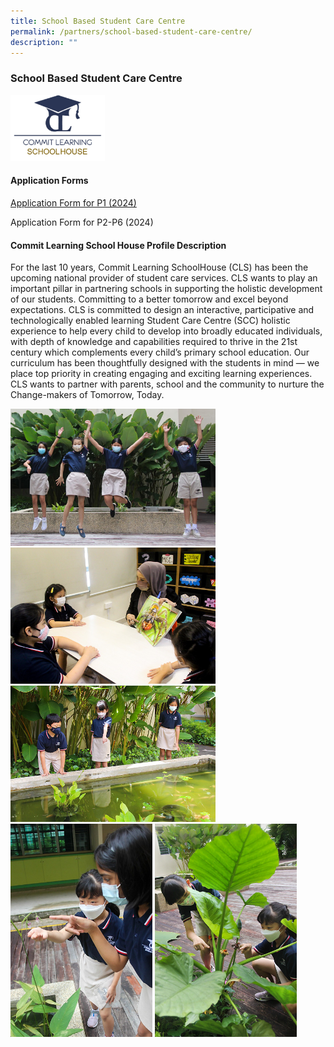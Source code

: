 ```yaml
---
title: School Based Student Care Centre
permalink: /partners/school-based-student-care-centre/
description: ""
---
```

### **School Based Student Care Centre**

<img src="/images/scscc1.png" style="width:30%">

#### **Application Forms**

[Application Form for P1 (2024)](https://woodlandspri.moe.edu.sg/files/SCC/2%20application%20form%202024_p1.pdf)
[](/files/SCC/2%20application%20form%202024_p1.pdf)

Application Form for P2-P6 (2024)


#### **Commit Learning School House Profile Description**
For the last 10 years, Commit Learning SchoolHouse (CLS) has been the upcoming national provider of student care services. CLS wants to play an important pillar in partnering schools in supporting the holistic development of our students. Committing to a better tomorrow and excel beyond expectations. CLS is committed to design an interactive, participative and technologically enabled learning Student Care Centre (SCC) holistic experience to help every child to develop into broadly educated individuals, with depth of knowledge and capabilities required to thrive in the 21st century which complements every child’s primary school education. Our curriculum has been thoughtfully designed with the students in mind — we place top priority in creating engaging and exciting learning experiences. CLS wants to partner with parents, school and the community to nurture the Change-makers of Tomorrow, Today.

<img src="/images/scscc2.jpg" style="width:65%">

<img src="/images/scscc3.jpg" style="width:65%">

<img src="/images/scscc4.jpg" style="width:65%">

<img src="/images/scscc5.jpg" style="width:45%">

<img src="/images/scscc6.jpg" style="width:45%">